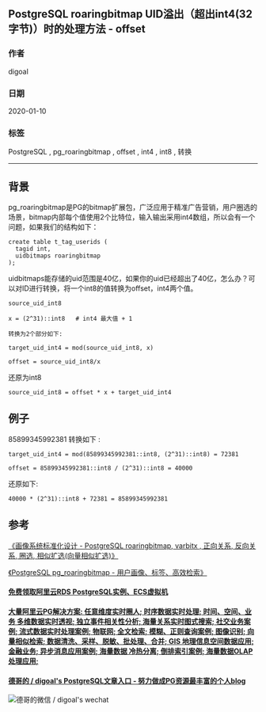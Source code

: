 ## PostgreSQL roaringbitmap UID溢出（超出int4(32字节)）时的处理方法 - offset    
                                                                                                             
### 作者                                                                    
digoal                                                                                                             
                                                                                                             
### 日期                                                                                                             
2020-01-10                                                                                                         
                                                                                                             
### 标签                                                                                                             
PostgreSQL , pg_roaringbitmap , offset , int4 , int8 , 转换  
                                                                                                             
----                                                                                                             
                                                                                                             
## 背景    
pg_roaringbitmap是PG的bitmap扩展包，广泛应用于精准广告营销，用户圈选的场景，bitmap内部每个值使用2个比特位，输入输出采用int4数组，所以会有一个问题，如果我们的结构如下：  
  
```  
create table t_tag_userids (  
  tagid int,  
  uidbitmaps roaringbitmap  
);  
```  
  
uidbitmaps能存储的uid范围是40亿，如果你的uid已经超出了40亿，怎么办？可以对ID进行转换，将一个int8的值转换为offset，int4两个值。  
  
```  
source_uid_int8  
  
x = (2^31)::int8   # int4 最大值 + 1   
  
转换为2个部分如下:  
  
target_uid_int4 = mod(source_uid_int8, x)     
  
offset = source_uid_int8/x    
```  
  
还原为int8     
  
```  
source_uid_int8 = offset * x + target_uid_int4  
```  
  
## 例子  
  
  
85899345992381 转换如下 :   
  
```  
target_uid_int4 = mod(85899345992381::int8, (2^31)::int8) = 72381  
  
offset = 85899345992381::int8 / (2^31)::int8 = 40000  
```  
  
还原如下:  
  
```  
40000 * (2^31)::int8 + 72381 = 85899345992381  
```  
  
## 参考
[《画像系统标准化设计 - PostgreSQL roaringbitmap, varbitx , 正向关系, 反向关系, 圈选, 相似扩选(向量相似扩选)》](../201911/20191128_02.md)  
  
[《PostgreSQL pg_roaringbitmap - 用户画像、标签、高效检索》](../201911/20191118_01.md)  
  
  
  
  
  
  
  
  
  
  
  
  
  
  
  
  
  
  
#### [免费领取阿里云RDS PostgreSQL实例、ECS虚拟机](https://www.aliyun.com/database/postgresqlactivity "57258f76c37864c6e6d23383d05714ea")
  
  
#### [大量阿里云PG解决方案: 任意维度实时圈人; 时序数据实时处理; 时间、空间、业务 多维数据实时透视; 独立事件相关性分析; 海量关系实时图式搜索; 社交业务案例; 流式数据实时处理案例; 物联网; 全文检索; 模糊、正则查询案例; 图像识别; 向量相似检索; 数据清洗、采样、脱敏、批处理、合并; GIS 地理信息空间数据应用; 金融业务; 异步消息应用案例; 海量数据 冷热分离; 倒排索引案例; 海量数据OLAP处理应用;](https://yq.aliyun.com/topic/118 "40cff096e9ed7122c512b35d8561d9c8")
  
  
#### [德哥的 / digoal's PostgreSQL文章入口 - 努力做成PG资源最丰富的个人blog](https://github.com/digoal/blog/blob/master/README.md "22709685feb7cab07d30f30387f0a9ae")
  
  
![德哥的微信 / digoal's wechat](../pic/digoal_weixin.jpg "f7ad92eeba24523fd47a6e1a0e691b59")
  
